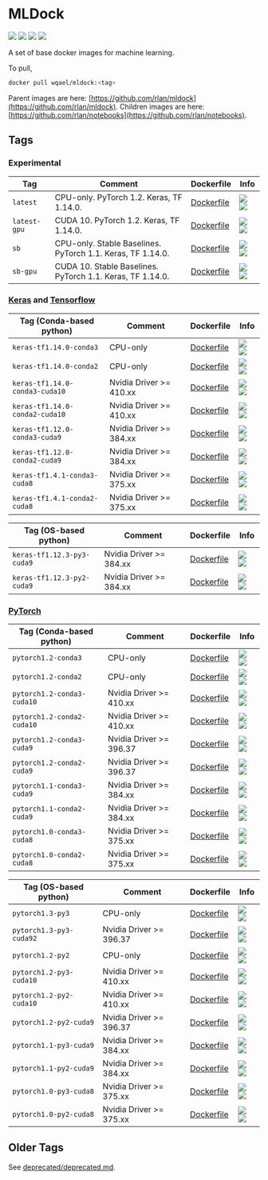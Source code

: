 # MLDock

![](https://img.shields.io/docker/cloud/automated/wqael/mldock.svg)
![](https://img.shields.io/docker/cloud/build/wqael/mldock.svg)
![](https://img.shields.io/docker/pulls/wqael/mldock.svg)
![](https://img.shields.io/docker/stars/wqael/mldock.svg)

A set of base docker images for machine learning.

To pull,

```sh
docker pull wqael/mldock:<tag>
```

Parent images are here: [https://github.com/rlan/mldock](https://github.com/rlan/mldock). Children images are here: [https://github.com/rlan/notebooks](https://github.com/rlan/notebooks).


## Tags

### Experimental

| Tag   | Comment | Dockerfile | Info |
| ----- | ------- | ---------- | ---- |
| `latest` | CPU-only. PyTorch 1.2. Keras, TF 1.14.0. | [Dockerfile](latest/Dockerfile) | [![](https://images.microbadger.com/badges/image/wqael/mldock:latest.svg) ![](https://images.microbadger.com/badges/commit/wqael/mldock:latest.svg)](https://microbadger.com/images/wqael/mldock:latest) |
| `latest-gpu` | CUDA 10. PyTorch 1.2. Keras, TF 1.14.0. | [Dockerfile](latest-gpu/Dockerfile) | [![](https://images.microbadger.com/badges/image/wqael/mldock:latest-gpu.svg) ![](https://images.microbadger.com/badges/commit/wqael/mldock:latest-gpu.svg)](https://microbadger.com/images/wqael/mldock:latest-gpu) |
| `sb` | CPU-only. Stable Baselines. PyTorch 1.1. Keras, TF 1.14.0. | [Dockerfile](sb/Dockerfile) | [![](https://images.microbadger.com/badges/image/wqael/mldock:sb.svg) ![](https://images.microbadger.com/badges/commit/wqael/mldock:sb.svg)](https://microbadger.com/images/wqael/mldock:sb) |
| `sb-gpu` | CUDA 10. Stable Baselines. PyTorch 1.1. Keras, TF 1.14.0. | [Dockerfile](sb-gpu/Dockerfile) | [![](https://images.microbadger.com/badges/image/wqael/mldock:sb-gpu.svg) ![](https://images.microbadger.com/badges/commit/wqael/mldock:sb-gpu.svg)](https://microbadger.com/images/wqael/mldock:sb-gpu) |


### [Keras](https://keras.io/) and [Tensorflow](https://www.tensorflow.org/)

| Tag (Conda-based python) | Comment | Dockerfile | Info  |
| ------------------------ | ------- | ---------- | ----  |
| `keras-tf1.14.0-conda3` | CPU-only | [Dockerfile](keras-tf1.14.0-conda3/Dockerfile) | [![](https://images.microbadger.com/badges/image/wqael/mldock:keras-tf1.14.0-conda3.svg) ![](https://images.microbadger.com/badges/commit/wqael/mldock:keras-tf1.14.0-conda3.svg)](https://microbadger.com/images/wqael/mldock:keras-tf1.14.0-conda3) |
| `keras-tf1.14.0-conda2` | CPU-only | [Dockerfile](keras-tf1.14.0-conda2/Dockerfile) | [![](https://images.microbadger.com/badges/image/wqael/mldock:keras-tf1.14.0-conda2.svg) ![](https://images.microbadger.com/badges/commit/wqael/mldock:keras-tf1.14.0-conda2.svg)](https://microbadger.com/images/wqael/mldock:keras-tf1.14.0-conda2) |
| `keras-tf1.14.0-conda3-cuda10` | Nvidia Driver >= 410.xx | [Dockerfile](keras-tf1.14.0-conda3-cuda10/Dockerfile) | [![](https://images.microbadger.com/badges/image/wqael/mldock:keras-tf1.14.0-conda3-cuda10.svg) ![](https://images.microbadger.com/badges/commit/wqael/mldock:keras-tf1.14.0-conda3-cuda10.svg)](https://microbadger.com/images/wqael/mldock:keras-tf1.14.0-conda3-cuda10) |
| `keras-tf1.14.0-conda2-cuda10` | Nvidia Driver >= 410.xx | [Dockerfile](keras-tf1.14.0-conda2-cuda10/Dockerfile) | [![](https://images.microbadger.com/badges/image/wqael/mldock:keras-tf1.14.0-conda2-cuda10.svg) ![](https://images.microbadger.com/badges/commit/wqael/mldock:keras-tf1.14.0-conda2-cuda10.svg)](https://microbadger.com/images/wqael/mldock:keras-tf1.14.0-conda2-cuda10) |
| `keras-tf1.12.0-conda3-cuda9` | Nvidia Driver >= 384.xx | [Dockerfile](keras-tf1.12.0-conda3-cuda9/Dockerfile) | [![](https://images.microbadger.com/badges/image/wqael/mldock:keras-tf1.12.0-conda3-cuda9.svg) ![](https://images.microbadger.com/badges/commit/wqael/mldock:keras-tf1.12.0-conda3-cuda9.svg)](https://microbadger.com/images/wqael/mldock:keras-tf1.12.0-conda3-cuda9) |
| `keras-tf1.12.0-conda2-cuda9` | Nvidia Driver >= 384.xx | [Dockerfile](keras-tf1.12.0-conda2-cuda9/Dockerfile) | [![](https://images.microbadger.com/badges/image/wqael/mldock:keras-tf1.12.0-conda2-cuda9.svg) ![](https://images.microbadger.com/badges/commit/wqael/mldock:keras-tf1.12.0-conda2-cuda9.svg)](https://microbadger.com/images/wqael/mldock:keras-tf1.12.0-conda2-cuda9) |
| `keras-tf1.4.1-conda3-cuda8` | Nvidia Driver >= 375.xx | [Dockerfile](keras-tf1.4.1-conda3-cuda8/Dockerfile) | [![](https://images.microbadger.com/badges/image/wqael/mldock:keras-tf1.4.1-conda3-cuda8.svg) ![](https://images.microbadger.com/badges/commit/wqael/mldock:keras-tf1.4.1-conda3-cuda8.svg)](https://microbadger.com/images/wqael/mldock:keras-tf1.4.1-conda3-cuda8) |
| `keras-tf1.4.1-conda2-cuda8` | Nvidia Driver >= 375.xx | [Dockerfile](keras-tf1.4.1-conda2-cuda8/Dockerfile) | [![](https://images.microbadger.com/badges/image/wqael/mldock:keras-tf1.4.1-conda2-cuda8.svg) ![](https://images.microbadger.com/badges/commit/wqael/mldock:keras-tf1.4.1-conda2-cuda8.svg)](https://microbadger.com/images/wqael/mldock:keras-tf1.4.1-conda2-cuda8) |

| Tag (OS-based python) | Comment | Dockerfile | Info |
| --------------------- | ------- | ---------- | ---- |
| `keras-tf1.12.3-py3-cuda9` | Nvidia Driver >= 384.xx | [Dockerfile](keras-tf1.12.3-py3-cuda9/Dockerfile) | [![](https://images.microbadger.com/badges/image/wqael/mldock:keras-tf1.12.3-py3-cuda9.svg) ![](https://images.microbadger.com/badges/commit/wqael/mldock:keras-tf1.12.3-py3-cuda9.svg)](https://microbadger.com/images/wqael/mldock:keras-tf1.12.3-py3-cuda9) |
| `keras-tf1.12.3-py2-cuda9` | Nvidia Driver >= 384.xx | [Dockerfile](keras-tf1.12.3-py2-cuda9/Dockerfile) | [![](https://images.microbadger.com/badges/image/wqael/mldock:keras-tf1.12.3-py2-cuda9.svg) ![](https://images.microbadger.com/badges/commit/wqael/mldock:keras-tf1.12.3-py2-cuda9.svg)](https://microbadger.com/images/wqael/mldock:keras-tf1.12.3-py2-cuda9) |


### [PyTorch](https://pytorch.org/)

| Tag (Conda-based python) | Comment | Dockerfile | Info |
| ------------------------ | ------- | ---------- | ---- |
| `pytorch1.2-conda3` | CPU-only | [Dockerfile](pytorch1.2-conda3/Dockerfile) | [![](https://images.microbadger.com/badges/image/wqael/mldock:pytorch1.2-conda3.svg) ![](https://images.microbadger.com/badges/commit/wqael/mldock:pytorch1.2-conda3.svg)](https://microbadger.com/images/wqael/mldock:pytorch1.2-conda3) |
| `pytorch1.2-conda2` | CPU-only | [Dockerfile](pytorch1.2-conda2/Dockerfile) | [![](https://images.microbadger.com/badges/image/wqael/mldock:pytorch1.2-conda2.svg) ![](https://images.microbadger.com/badges/commit/wqael/mldock:pytorch1.2-conda2.svg)](https://microbadger.com/images/wqael/mldock:pytorch1.2-conda2) |
| `pytorch1.2-conda3-cuda10` | Nvidia Driver >= 410.xx | [Dockerfile](pytorch1.2-conda3-cuda10/Dockerfile) | [![](https://images.microbadger.com/badges/image/wqael/mldock:pytorch1.2-conda3-cuda10.svg) ![](https://images.microbadger.com/badges/commit/wqael/mldock:pytorch1.2-conda3-cuda10.svg)](https://microbadger.com/images/wqael/mldock:pytorch1.2-conda3-cuda10) |
| `pytorch1.2-conda2-cuda10` | Nvidia Driver >= 410.xx | [Dockerfile](pytorch1.2-conda2-cuda10/Dockerfile) | [![](https://images.microbadger.com/badges/image/wqael/mldock:pytorch1.2-conda2-cuda10.svg) ![](https://images.microbadger.com/badges/commit/wqael/mldock:pytorch1.2-conda2-cuda10.svg)](https://microbadger.com/images/wqael/mldock:pytorch1.2-conda2-cuda10) |
| `pytorch1.2-conda3-cuda9` | Nvidia Driver >= 396.37 | [Dockerfile](pytorch1.2-conda3-cuda9/Dockerfile) | [![](https://images.microbadger.com/badges/image/wqael/mldock:pytorch1.2-conda3-cuda9.svg) ![](https://images.microbadger.com/badges/commit/wqael/mldock:pytorch1.2-conda3-cuda9.svg)](https://microbadger.com/images/wqael/mldock:pytorch1.2-conda3-cuda9) |
| `pytorch1.2-conda2-cuda9` | Nvidia Driver >= 396.37 | [Dockerfile](pytorch1.2-conda2-cuda9/Dockerfile) | [![](https://images.microbadger.com/badges/image/wqael/mldock:pytorch1.2-conda2-cuda9.svg) ![](https://images.microbadger.com/badges/commit/wqael/mldock:pytorch1.2-conda2-cuda9.svg)](https://microbadger.com/images/wqael/mldock:pytorch1.2-conda2-cuda9) |
| `pytorch1.1-conda3-cuda9` | Nvidia Driver >= 384.xx | [Dockerfile](pytorch1.1-conda3-cuda9/Dockerfile) | [![](https://images.microbadger.com/badges/image/wqael/mldock:pytorch1.1-conda3-cuda9.svg) ![](https://images.microbadger.com/badges/commit/wqael/mldock:pytorch1.1-conda3-cuda9.svg)](https://microbadger.com/images/wqael/mldock:pytorch1.1-conda3-cuda9) |
| `pytorch1.1-conda2-cuda9` | Nvidia Driver >= 384.xx | [Dockerfile](pytorch1.1-conda2-cuda9/Dockerfile) | [![](https://images.microbadger.com/badges/image/wqael/mldock:pytorch1.1-conda2-cuda9.svg) ![](https://images.microbadger.com/badges/commit/wqael/mldock:pytorch1.1-conda2-cuda9.svg)](https://microbadger.com/images/wqael/mldock:pytorch1.1-conda2-cuda9) |
| `pytorch1.0-conda3-cuda8` | Nvidia Driver >= 375.xx | [Dockerfile](pytorch1.0-conda3-cuda8/Dockerfile) | [![](https://images.microbadger.com/badges/image/wqael/mldock:pytorch1.0-conda3-cuda8.svg) ![](https://images.microbadger.com/badges/commit/wqael/mldock:pytorch1.0-conda3-cuda8.svg)](https://microbadger.com/images/wqael/mldock:pytorch1.0-conda3-cuda8) |
| `pytorch1.0-conda2-cuda8` | Nvidia Driver >= 375.xx | [Dockerfile](pytorch1.0-conda2-cuda8/Dockerfile) | [![](https://images.microbadger.com/badges/image/wqael/mldock:pytorch1.0-conda2-cuda8.svg) ![](https://images.microbadger.com/badges/commit/wqael/mldock:pytorch1.0-conda2-cuda8.svg)](https://microbadger.com/images/wqael/mldock:pytorch1.0-conda2-cuda8) |

| Tag (OS-based python) | Comment | Dockerfile | Info |
| --------------------- | ------- | ---------- | ---- |
| `pytorch1.3-py3` | CPU-only | [Dockerfile](pytorch1.3-py3/Dockerfile) | [![](https://images.microbadger.com/badges/image/wqael/mldock:pytorch1.3-py3.svg) ![](https://images.microbadger.com/badges/commit/wqael/mldock:pytorch1.3-py3.svg)](https://microbadger.com/images/wqael/mldock:pytorch1.3-py3) |
| `pytorch1.3-py3-cuda92` | Nvidia Driver >= 396.37 | [Dockerfile](pytorch1.3-py3-cuda92/Dockerfile) | [![](https://images.microbadger.com/badges/image/wqael/mldock:pytorch1.3-py3-cuda92.svg) ![](https://images.microbadger.com/badges/commit/wqael/mldock:pytorch1.3-py3-cuda92.svg)](https://microbadger.com/images/wqael/mldock:pytorch1.3-py3-cuda92) |
| `pytorch1.2-py2` | CPU-only | [Dockerfile](pytorch1.2-py2/Dockerfile) | [![](https://images.microbadger.com/badges/image/wqael/mldock:pytorch1.2-py2.svg) ![](https://images.microbadger.com/badges/commit/wqael/mldock:pytorch1.2-py2.svg)](https://microbadger.com/images/wqael/mldock:pytorch1.2-py2) |
| `pytorch1.2-py3-cuda10` | Nvidia Driver >= 410.xx | [Dockerfile](pytorch1.2-py3-cuda10/Dockerfile) | [![](https://images.microbadger.com/badges/image/wqael/mldock:pytorch1.2-py3-cuda10.svg) ![](https://images.microbadger.com/badges/commit/wqael/mldock:pytorch1.2-py3-cuda10.svg)](https://microbadger.com/images/wqael/mldock:pytorch1.2-py3-cuda10) |
| `pytorch1.2-py2-cuda10` | Nvidia Driver >= 410.xx | [Dockerfile](pytorch1.2-py2-cuda10/Dockerfile) | [![](https://images.microbadger.com/badges/image/wqael/mldock:pytorch1.2-py2-cuda10.svg) ![](https://images.microbadger.com/badges/commit/wqael/mldock:pytorch1.2-py2-cuda10.svg)](https://microbadger.com/images/wqael/mldock:pytorch1.2-py2-cuda10) |
| `pytorch1.2-py2-cuda9` | Nvidia Driver >= 396.37 | [Dockerfile](pytorch1.2-py2-cuda9/Dockerfile) | [![](https://images.microbadger.com/badges/image/wqael/mldock:pytorch1.2-py2-cuda9.svg) ![](https://images.microbadger.com/badges/commit/wqael/mldock:pytorch1.2-py2-cuda9.svg)](https://microbadger.com/images/wqael/mldock:pytorch1.2-py2-cuda9) |
| `pytorch1.1-py3-cuda9` | Nvidia Driver >= 384.xx | [Dockerfile](pytorch1.1-py3-cuda9/Dockerfile) | [![](https://images.microbadger.com/badges/image/wqael/mldock:pytorch1.1-py3-cuda9.svg) ![](https://images.microbadger.com/badges/commit/wqael/mldock:pytorch1.1-py3-cuda9.svg)](https://microbadger.com/images/wqael/mldock:pytorch1.1-py3-cuda9) |
| `pytorch1.1-py2-cuda9` | Nvidia Driver >= 384.xx | [Dockerfile](pytorch1.1-py2-cuda9/Dockerfile) | [![](https://images.microbadger.com/badges/image/wqael/mldock:pytorch1.1-py2-cuda9.svg) ![](https://images.microbadger.com/badges/commit/wqael/mldock:pytorch1.1-py2-cuda9.svg)](https://microbadger.com/images/wqael/mldock:pytorch1.1-py2-cuda9) |
| `pytorch1.0-py3-cuda8` | Nvidia Driver >= 375.xx | [Dockerfile](pytorch1.0-py3-cuda8/Dockerfile) | [![](https://images.microbadger.com/badges/image/wqael/mldock:pytorch1.0-py3-cuda8.svg) ![](https://images.microbadger.com/badges/commit/wqael/mldock:pytorch1.0-py3-cuda8.svg)](https://microbadger.com/images/wqael/mldock:pytorch1.0-py3-cuda8) |
| `pytorch1.0-py2-cuda8` | Nvidia Driver >= 375.xx | [Dockerfile](pytorch1.0-py2-cuda8/Dockerfile) | [![](https://images.microbadger.com/badges/image/wqael/mldock:pytorch1.0-py2-cuda8.svg) ![](https://images.microbadger.com/badges/commit/wqael/mldock:pytorch1.0-py2-cuda8.svg)](https://microbadger.com/images/wqael/mldock:pytorch1.0-py2-cuda8) |

## Older Tags

See [deprecated/deprecated.md](deprecated/deprecated.md).
